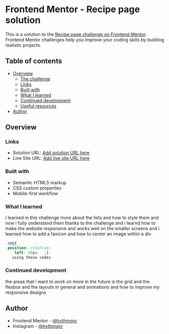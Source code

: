 # Frontend Mentor - Recipe page solution

This is a solution to the [Recipe page challenge on Frontend Mentor](https://www.frontendmentor.io/challenges/recipe-page-KiTsR8QQKm). Frontend Mentor challenges help you improve your coding skills by building realistic projects. 

## Table of contents

- [Overview](#overview)
  - [The challenge](#the-challenge)
  - [Links](#links)
  - [Built with](#built-with)
  - [What I learned](#what-i-learned)
  - [Continued development](#continued-development)
  - [Useful resources](#useful-resources)
- [Author](#author)

## Overview
### Links

- Solution URL: [Add solution URL here](https://your-solution-url.com)
- Live Site URL: [Add live site URL here](https://your-live-site-url.com)

### Built with

- Semantic HTML5 markup
- CSS custom properties
- Mobile-first workflow


### What I learned
I learned in this challenge more about the lists and how to style them and now i fully understand them thanks to the challenge and i learnd how to make the website responsive and works well on the smaller screens and i learned how to add a favicon and how to center an image within a div
```css
.img{
 position: relative;
    left: 60px   ;}
   using these codes 
   ```

### Continued development
the areas that i want to work on more in the future is the grid and the flexbox and the layouts in general and animations and how to improve my responsive designs
## Author
- Frontend Mentor - [@hythmgnr](https://www.frontendmentor.io/profile/hythmgnr)
- Instagram - [@hythmgnr](https://www.instagram.com/hythmgnr/?next=%2F)

